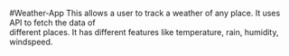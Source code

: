 #Weather-App
This allows a user to track a weather of any place. It uses API to fetch the data of                      
different places. It has different features like temperature, rain, humidity, windspeed.

